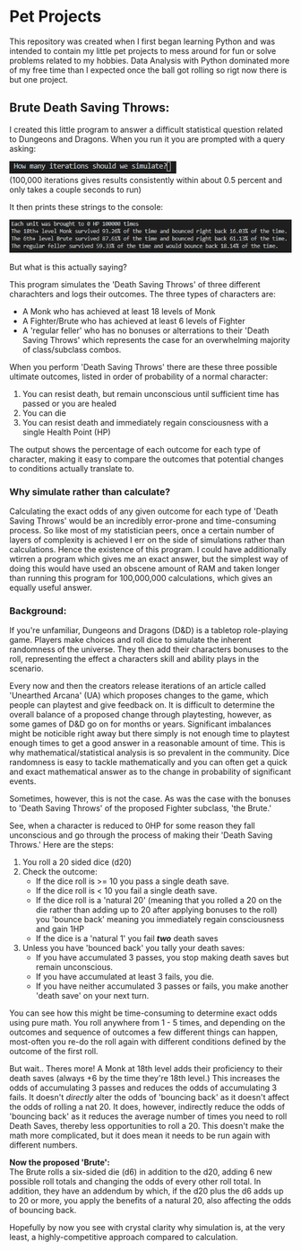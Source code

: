 # Pet Projects
This repository was created when I first began learning Python and was intended to contain my little pet projects to mess around for fun or solve problems related to my hobbies.  Data Analysis with Python dominated more of my free time than I expected once the ball got rolling so rigt now there is but one project.

## **Brute Death Saving Throws:**
I created this little program to answer a difficult statistical question related to Dungeons and Dragons.  When you run it you are prompted with a query asking:

![Query](Images/Query.PNG)
<br>
(100,000 iterations gives results consistently within about 0.5 percent and only takes a couple seconds to run)

It then prints these strings to the console:

![Output Strings](Images/string_output.PNG)
<br>

But what is this actually saying?

This program simulates the 'Death Saving Throws' of three different charachters and logs their outcomes.  The three types of characters are:
 - A Monk who has achieved at least 18 levels of Monk
 - A Fighter/Brute who has achieved at least 6 levels of Fighter
 - A 'regular feller'  who has no bonuses or alterrations to their 'Death Saving Throws' which represents the case for an overwhelming majority of class/subclass combos.

 When you perform 'Death Saving Throws' there are these three possible ultimate outcomes, listed in order of probability of a normal character:
  1. You can resist death, but remain unconscious until sufficient time has passed or you are healed
  2. You can die
  3. You can resist death and immediately regain consciousness with a single Health Point (HP)

The output shows the percentage of each outcome for each type of character, making it easy to compare the outcomes that potential changes to conditions actually translate to.

### **Why simulate rather than calculate?**

Calculating the exact odds of any given outcome for each type of 'Death Saving Throws' would be an incredibly error-prone and time-consuming process.  So like most of my statistician peers, once a certain number of layers of complexity is achieved I err on the side of simulations rather than calculations.  Hence the existence of this program.  I could have additionally wtirren a program which gives me an exact answer, but the simplest way of doing this would have used an obscene amount of RAM and taken longer than running this program for 100,000,000 calculations, which gives an equally useful answer.

### **Background:**

If you're unfamiliar, Dungeons and Dragons (D&D) is a tabletop role-playing game.  Players make choices and roll dice to simulate the inherent randomness of the universe. They then add their characters bonuses to the roll, representing the effect a characters skill and ability plays in the scenario.

Every now and then the creators release iterations of an article called 'Unearthed Arcana' (UA) which proposes changes to the game, which people can playtest and give feedback on.  It is difficult to determine the overall balance of a proposed change through playtesting, however, as some games of D&D go on for months or years.  Significant imbalances might be noticible right away but there simply is not enough time to playtest enough times to get a good answer in a reasonable amount of time. This is why mathematical/statistical analysis is so prevalent in the community.  Dice randomness is easy to tackle mathematically and you can often get a quick and exact mathematical answer as to the change in probability of significant events.

Sometimes, however, this is not the case.  As was the case with the bonuses to 'Death Saving Throws' of the proposed Fighter subclass, 'the Brute.'

See, when a character is reduced to 0HP for some reason they fall unconscious and go through the process of making their 'Death Saving Throws.' Here are the steps:

1. You roll a 20 sided dice (d20)
2. Check the outcome:
     - If the dice roll is >= 10 you pass a single death save.
     - If the dice roll is < 10 you fail a single death save.
     - If the dice roll is a 'natural 20' (meaning that you rolled a 20 on the die rather than adding up to 20 after applying bonuses to the roll) you 'bounce back' meaning you immediately regain consciousness and gain 1HP
     - If the dice is a 'natural 1' you fail ***two*** death saves
3. Unless you have 'bounced back' you tally your death saves:
     - If you have accumulated 3 passes, you stop making death saves but remain unconscious.
     - If you have accumulated at least 3 fails, you die.
     - If you have neither accumulated 3 passes or fails, you make another 'death save' on your next turn.

You can see how this might be time-consuming to determine exact odds using pure math. You roll anywhere from 1 - 5 times, and depending on the outcomes and sequence of outcomes a few different things can happen, most-often you re-do the roll again with different conditions defined by the outcome of the first roll.

But wait.. Theres more!
A Monk at 18th level adds their proficiency to their death saves (always +6 by the time they're 18th level.) This increases the odds of accumulating 3 passes and reduces the odds of accumulating 3 fails.  It doesn't *directly* alter the odds of 'bouncing back' as it doesn't affect the odds of rolling a nat 20.  It does, however, indirectly reduce the odds of 'bouncing back' as it reduces the average number of times you need to roll Death Saves, thereby less opportunities to roll a 20.  This doesn't make the math more complicated, but it does mean it needs to be run again with different numbers.

**Now the proposed 'Brute':**
<br>
The Brute rolls a six-sided die (d6) in addition to the d20, adding 6 new possible roll totals and changing the odds of every other roll total.  In addition, they have an addendum by which, if the d20 plus the d6 adds up to 20 or more, you apply the benefits of a natural 20, also affecting the odds of bouncing back.

Hopefully by now you see with crystal clarity why simulation is, at the very least, a highly-competitive approach compared to calculation.
